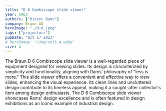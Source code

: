 ```yaml
---
title: "D 6 Combiscope slide viewer"
year: 1963
authors: ["Dieter Rams"]
company: Braun AG
heroImage: "./d-6.jpeg"
tags: ["projectors"]
pubDate: "Oct 17 2023"
# heroImage: "/img/unit-4.webp"
size: 4
---
```


The Braun D 6 Combiscope slide viewer is a well-regarded piece of equipment designed for viewing slides. Its design is characterized by simplicity and functionality, aligning with Rams' philosophy of "less is more." This slide viewer offers a convenient and effective way to view slides, enhancing the visual experience. Its clean lines and uncluttered design contribute to its timeless appeal, making it a sought-after collector's item among design enthusiasts. The D 6 Combiscope slide viewer showcases Rams' design excellence and is often featured in design exhibitions as an iconic example of industrial design.
